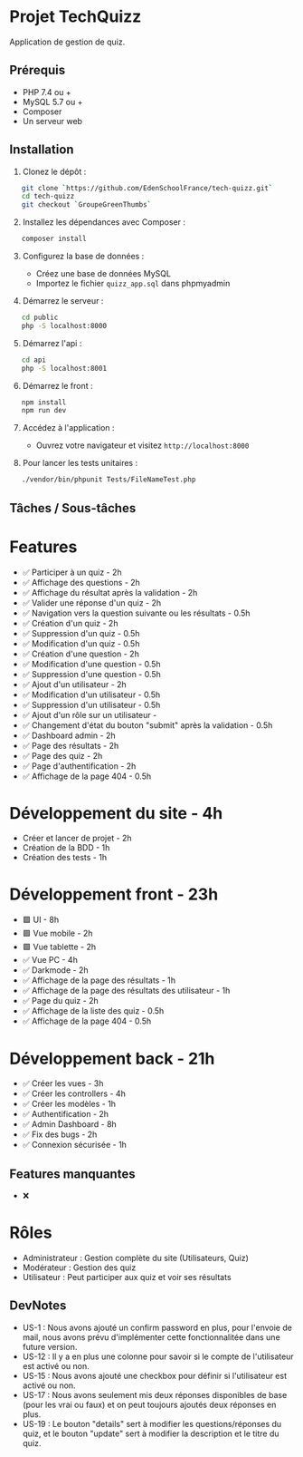 # Projet TechQuizz

Application de gestion de quiz.

## Prérequis

- PHP 7.4 ou +
- MySQL 5.7 ou +
- Composer
- Un serveur web 

## Installation

1. Clonez le dépôt :
```bash
   git clone `https://github.com/EdenSchoolFrance/tech-quizz.git`
   cd tech-quizz
   git checkout `GroupeGreenThumbs`
```

2. Installez les dépendances avec Composer :
```bash
   composer install
```

3. Configurez la base de données :
   - Créez une base de données MySQL
   - Importez le fichier `quizz_app.sql` dans phpmyadmin

4. Démarrez le serveur :
```bash
   cd public
   php -S localhost:8000
```
5. Démarrez l'api :
```bash
   cd api
   php -S localhost:8001
```

6. Démarrez le front :
```bash
   npm install
   npm run dev
```

7. Accédez à l'application :
   - Ouvrez votre navigateur et visitez `http://localhost:8000`

8. Pour lancer les tests unitaires :
```bash
   ./vendor/bin/phpunit Tests/FileNameTest.php
```

## Tâches / Sous-tâches

# Features
- ✅ Participer à un quiz - 2h
- ✅ Affichage des questions - 2h
- ✅ Affichage du résultat après la validation - 2h
- ✅ Valider une réponse d'un quiz - 2h
- ✅ Navigation vers la question suivante ou les résultats - 0.5h
- ✅ Création d'un quiz - 2h
- ✅ Suppression d'un quiz - 0.5h
- ✅ Modification d'un quiz - 0.5h
- ✅ Création d'une question - 2h
- ✅ Modification d'une question - 0.5h
- ✅ Suppression d'une question - 0.5h
- ✅ Ajout d'un utilisateur - 2h
- ✅ Modification d'un utilisateur - 0.5h
- ✅ Suppression d'un utilisateur - 0.5h
- ✅ Ajout d'un rôle sur un utilisateur - 
- ✅ Changement d'état du bouton "submit" après la validation - 0.5h
- ✅ Dashboard admin - 2h
- ✅ Page des résultats - 2h
- ✅ Page des quiz - 2h
- ✅ Page d'authentification - 2h
- ✅ Affichage de la page 404 - 0.5h

# Développement du site - 4h

- Créer et lancer de projet - 2h
- Création de la BDD - 1h
- Création des tests - 1h

# Développement front - 23h

- 🟩 UI - 8h
- 🟩 Vue mobile - 2h
- 🟩 Vue tablette - 2h
- ✅ Vue PC - 4h
- ✅ Darkmode - 2h
- ✅ Affichage de la page des résultats - 1h
- ✅ Affichage de la page des résultats des utilisateur - 1h
- ✅ Page du quiz - 2h
- ✅ Affichage de la liste des quiz - 0.5h
- ✅ Affichage de la page 404 - 0.5h

# Développement back - 21h

- ✅ Créer les vues - 3h
- ✅ Créer les controllers - 4h
- ✅ Créer les modèles - 1h
- ✅ Authentification - 2h
- ✅ Admin Dashboard - 8h
- ✅ Fix des bugs - 2h
- ✅ Connexion sécurisée - 1h

## Features manquantes

- ❌ 

# Rôles
  - Administrateur : Gestion complète du site (Utilisateurs, Quiz)
  - Modérateur : Gestion des quiz
  - Utilisateur : Peut participer aux quiz et voir ses résultats

## DevNotes

  - US-1 : Nous avons ajouté un confirm password en plus, pour l'envoie de mail, nous avons prévu d'implémenter cette fonctionnalitée dans une future version.
  - US-12 : Il y a en plus une colonne pour savoir si le compte de l'utilisateur est activé ou non.
  - US-15 : Nous avons ajouté une checkbox pour définir si l'utilisateur est activé ou non.
  - US-17 : Nous avons seulement mis deux réponses disponibles de base (pour les vrai ou faux) et on peut toujours ajoutés deux réponses en plus.
  - US-19 : Le bouton "details" sert à modifier les questions/réponses du quiz, et le bouton "update" sert à modifier la description et le titre du quiz.